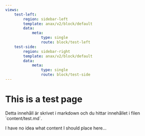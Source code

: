```yaml
---
views:
    test-left:
        region: sidebar-left
        template: anax/v2/block/default
        data:
            meta: 
                type: single
                route: block/test-left
    test-side:
        region: sidebar-right
        template: anax/v2/block/default
        data:
            meta: 
                type: single
                route: block/test-side
---
```

This is a test page
=========================

<p class="comment" markdown="1">
Detta innehåll är skrivet i markdown och du hittar innehållet i filen `content/test.md`.
</p>

I have no idea what content I should place here... 

<i class="fa fa-hand-peace-o fa-lg"></i>
